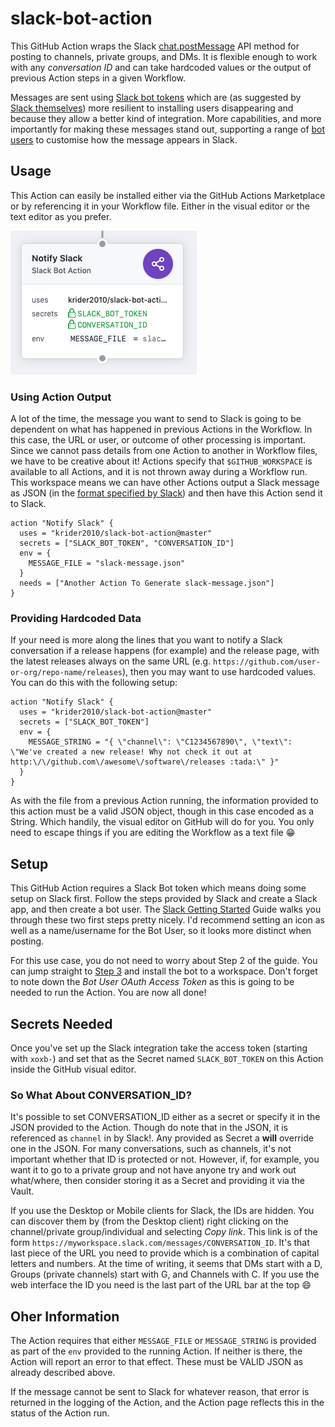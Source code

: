 # slack-bot-action

This GitHub Action wraps the Slack [chat.postMessage](https://api.slack.com/methods/chat.postMessage) API method for posting to channels, private groups, and DMs. It is flexible enough to work with any _conversation ID_ and can take hardcoded values or the output of previous Action steps in a given Workflow.

Messages are sent using [Slack bot tokens](https://api.slack.com/docs/token-types) which are (as suggested by [Slack themselves](https://medium.com/slack-developer-blog/the-latest-with-app-tokens-fe878d44130c)) more resilient to installing users disappearing and because they allow a better kind of integration. More capabilities, and more importantly for making these messages stand out, supporting a range of [bot users](https://api.slack.com/bot-users#creating-bot-user) to customise how the message appears in Slack.

## Usage

This Action can easily be installed either via the GitHub Actions Marketplace or by referencing it in your Workflow file. Either in the visual editor or the text editor as you prefer.

<img src="NotifySlack.png">

### Using Action Output

A lot of the time, the message you want to send to Slack is going to be dependent on what has happened in previous Actions in the Workflow. In this case, the URL or user, or outcome of other processing is important. Since we cannot pass details from one Action to another in Workflow files, we have to be creative about it! Actions specify that `$GITHUB_WORKSPACE` is available to all Actions, and it is not thrown away during a Workflow run. This workspace means we can have other Actions output a Slack message as JSON (in the [format specified by Slack](https://api.slack.com/methods/chat.postMessage)) and then have this Action send it to Slack.

```
action "Notify Slack" {
  uses = "krider2010/slack-bot-action@master"
  secrets = ["SLACK_BOT_TOKEN", "CONVERSATION_ID"]
  env = {
    MESSAGE_FILE = "slack-message.json"
  }
  needs = ["Another Action To Generate slack-message.json"]
}
```

### Providing Hardcoded Data

If your need is more along the lines that you want to notify a Slack conversation if a release happens (for example) and the release page, with the latest releases always on the same URL (e.g. `https://github.com/user-or-org/repo-name/releases`), then you may want to use hardcoded values. You can do this with the following setup:

```
action "Notify Slack" {
  uses = "krider2010/slack-bot-action@master"
  secrets = ["SLACK_BOT_TOKEN"]
  env = {
    MESSAGE_STRING = "{ \"channel\": \"C1234567890\", \"text\": \"We've created a new release! Why not check it out at http:\/\/github.com\/awesome\/software\/releases :tada:\" }"
  }
}
```

As with the file from a previous Action running, the information provided to this action must be a valid JSON object, though in this case encoded as a String. Which handily, the visual editor on GitHub will do for you. You only need to escape things if you are editing the Workflow as a text file :grin:

## Setup

This GitHub Action requires a Slack Bot token which means doing some setup on Slack first. Follow the steps provided by Slack and create a Slack app, and then create a bot user. The [Slack Getting Started](https://api.slack.com/bot-users#getting-started) Guide walks you through these two first steps pretty nicely. I'd recommend setting an icon as well as a name/username for the Bot User, so it looks more distinct when posting.

For this use case, you do not need to worry about Step 2 of the guide. You can jump straight to [Step 3](https://api.slack.com/bot-users#installing-bot) and install the bot to a workspace. Don't forget to note down the _Bot User OAuth Access Token_ as this is going to be needed to run the Action. You are now all done!

## Secrets Needed

Once you've set up the Slack integration take the access token (starting with `xoxb-`) and set that as the Secret named `SLACK_BOT_TOKEN` on this Action inside the GitHub visual editor.

### So What About CONVERSATION_ID?

It's possible to set CONVERSATION_ID either as a secret or specify it in the JSON provided to the Action. Though do note that in the JSON, it is referenced as `channel` in by Slack!. Any provided as Secret a **will** override one in the JSON. For many conversations, such as channels, it's not important whether that ID is protected or not. However, if, for example, you want it to go to a private group and not have anyone try and work out what/where, then consider storing it as a Secret and providing it via the Vault.

If you use the Desktop or Mobile clients for Slack, the IDs are hidden. You can discover them by (from the Desktop client) right clicking on the channel/private group/individual and selecting _Copy link_. This link is of the form `https://myworkspace.slack.com/messages/CONVERSATION_ID`. It's that last piece of the URL you need to provide which is a combination of capital letters and numbers. At the time of writing, it seems that DMs start with a D, Groups (private channels) start with G, and Channels with C. If you use the web interface the ID you need is the last part of the URL bar at the top :smile:

## Oher Information

The Action requires that either `MESSAGE_FILE` or `MESSAGE_STRING` is provided as part of the `env` provided to the running Action. If neither is there, the Action will report an error to that effect. These must be VALID JSON as already described above.

If the message cannot be sent to Slack for whatever reason, that error is returned in the logging of the Action, and the Action page reflects this in the status of the Action run.
